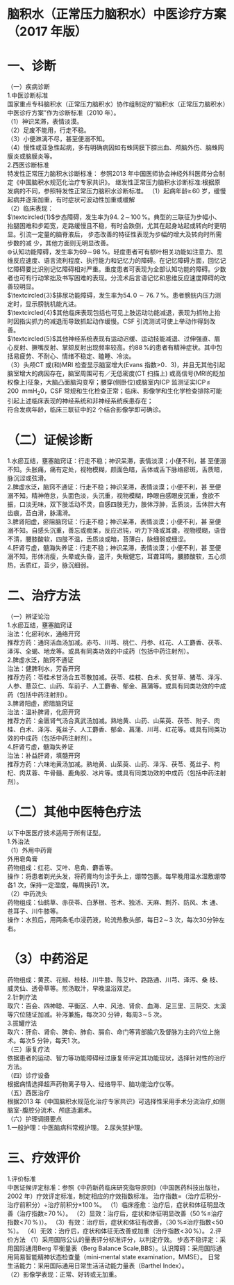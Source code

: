# 脑积水（正常压力脑积水）中医诊疗方案 （2017 年版）  
# 一、诊断  
（一）疾病诊断  
1.中医诊断标准  
国家重点专科脑积水（正常压力脑积水）协作组制定的“脑积水（正常压力脑积水）中医诊疗方案”作为诊断标准（2010 年）。  
（1）神识呆滞，表情淡漠。  
（2）足废不能用，行走不稳。  
（3）小便淋漓不尽，甚至便溺不知。  
（4）慢性或亚急性起病，多有明确病因如有蛛网膜下腔出血、颅脑外伤、脑蛛网膜炎或脑膜炎等。  
2.西医诊断标准  
特发性正常压力脑积水诊断标准： 参照2013 年中国医师协会神经外科医师分会制定《中国脑积水规范化治疗专家共识》。 继发性正常压力脑积水诊断标准:根据原发病的不同，参照特发性正常压力脑积水诊断标准。 （1）起病年龄$\geqslant\!60$ 岁，缓慢起病并逐渐加重，有时症状可波动性加重或缓解  
（2）临床表现：  
$\textcircled{1}$步态障碍，发生率为$94.\ 2\!\sim\!100\,\%$。典型的三联征为步幅小、抬腿困难和步距宽，走路缓慢且不稳，有时会跌倒，尤其在起身站起或转向时更明显。引流一定量的脑脊液后， 步态改善的特征性表现为步幅的增大及转向时所需步数的减 少，其他方面则无明显改善。  
$\circledcirc$认知功能障碍，发生率为$69\!\sim\!98\,\%$。轻度患者可有额叶相关功能如注意力、思维反应速度、语言流利程度、执行能力和记忆力的障碍。在记忆障碍方面，回忆记忆障碍要比识别记忆障碍相对严重。重度患者可表现为全部认知功能的障碍。少数者也可有行动笨拙及书写困难的表现。分流术后言语记忆和思维反应速度障碍的改善较明显。  
$\textcircled{3}$排尿功能障碍，发生率为$54.\,0{\sim}76.\,7\,\%$。患者膀胱内压力测定时，显示膀胱机能亢进。  
$\textcircled{4}$其他临床表现包括也可见上肢运动功能减退，表现为抓物上抬时因指尖抓力的减退而导致抓起动作缓慢。CSF 引流测试可使上举动作得到改善。  
$\textcircled{5}$其他神经系统表现有运动迟缓、运动技能减退、过伸强直、眉心反射、撅嘴反射、掌颏反射出现频率较高。约$88\,\%$的患者有精神症状。其中包括易疲劳、不耐心、情绪不稳定、瞌睡、冷淡。  
（3）头颅CT 或(和)MRI 检查显示脑室增大(Evans 指数>0．3)，并且无其他引起脑室增大的病因存在，脑室周围可有／无低密度(CT 扫描上) 或高信号(MRI的眨加权像上)征象，大脑凸面脑沟变窄；腰穿(侧卧位)或脑室内ICP 监测证实$\mathrm{ICP\!\leqslant\!200\:\ \mathrm{mmH_{2}}0}$，CSF 常规和生化检查正常；临床、影像学和生化学检查排除可能引起上述临床表现的神经系统和非神经系统疾患存在；  
符合发病年龄，临床三联征中的2 个结合影像学即可确诊。  
#    （二）证候诊断  
1.水瘀互结，壅塞脑窍证：行走不稳；神识呆滞，表情淡漠；小便不利，甚 至便溺不知。头胀痛，痛有定处，视物模糊，颜面色暗，舌体或舌下脉络瘀斑，舌质暗，脉沉涩或弦滑。  
2.脾虚水泛，脑窍不通证：行走不稳；神识呆滞，表情淡漠；小便不利，甚 至便溺不知。精神倦怠，头面色淡，头沉重，视物模糊，睁眼自感眼皮沉重，食欲不振，口淡无味，双下肢活动不灵，自感四肢无力，肢体浮肿，舌质淡，舌体胖大有齿痕，苔白滑，脉濡滑。  
3.脾肾阳虚，瘀阻脑窍证：行走不稳；神识呆滞，表情淡漠；小便不利，甚 至便溺不知。自感头沉重，善忘或痴呆，反应迟钝，听力下降或耳聋，视物模糊，语音不清，腰膝酸软，四肢不温，舌质淡或暗，苔薄白，脉细弱或细涩。  
4.肝肾亏虚，髓海失养证：行走不稳；神识呆滞，表情淡漠；小便不利，甚 至便溺不知。形体消瘦，头晕或头昏，盗汗，失眠健忘，耳聋耳鸣，腰膝酸软，五心烦热，舌质红，苔少，脉沉细弱。  
# 二、治疗方法  
（一）辨证论治  
1.水瘀互结，壅塞脑窍证  
治法：化瘀利水，通络开窍  
推荐方药：通窍活血汤加减。赤芍、川芎、桃仁、丹参、红花、人工麝香、茯苓、泽泻、全蝎、地龙等。或具有同类功效的中成药（包括中药注射剂）。  
2.脾虚水泛，脑窍不通证  
治法：健脾利水，芳香开窍  
推荐方药：苓桂术甘汤合五苓散加减。茯苓、桂枝、白术、炙甘草、猪苓、泽泻、人参、薏苡仁、山药、车前子、人工麝香、郁金、菖蒲等。或具有同类功效的中成药（包括中药注射剂）。  
3.脾肾阳虚，瘀阻脑窍证  
治法：温补脾肾，化瘀开窍  
推荐方药：金匮肾气汤合真武汤加减。熟地黄、山药、山茱萸、茯苓、附子、肉桂、白术、泽泻、菟丝子、人工麝香、郁金、菖蒲、川芎、红花等。或具有同类功效的中成药（包括中药注射剂）。  
4.肝肾亏虚，髓海失养证  
治法：补益肝肾，填髓开窍  
推荐方药：六味地黄汤加减。熟地黄、山茱萸、山药、泽泻、茯苓、菟丝子、枸杞、肉苁蓉、牛骨髓、鹿角胶、冰片等。或具有同类功效的中成药（包括中药注射剂）。  
#    （二）其他中医特色疗法  
以下中医医疗技术适用于所有证型。  
1.外治法  
（1）外用中药膏  
外用皂角膏  
药物组成：红花、艾叶、皂角、麝香等。  
操作：将患者剃光头发，将药膏均匀涂于头上，绷带包裹。每早晚用温水湿敷绷带各1 次，保持一定湿度，每周换药1 次。  
（2）中药洗头  
药物组成：仙鹤草、赤茯苓、白茅根、苍术、独活、天麻、荆芥、防风、木 通、苍耳子、川牛膝等。  
操作：水煎后，用两条毛巾浸药液，轮流热敷头部，每日$2\!\sim\!3$ 次，每次30分钟左右。  
# （3）中药浴足  
药物组成：黄芪、花椒、桂枝、川牛膝、陈艾叶、路路通、川芎、泽泻、桑 枝、威灵仙、透骨草等。煎汤取汁，早晚温浴双足。  
2.针刺疗法  
取穴：百会、四神聪、平衡区、人中、风池、肾俞、血海、足三里、三阴交、太溪等穴位随证加减。补泻兼施，每次30 分钟，每周$3\!\sim\!5$ 次。  
3.拔罐疗法  
取穴：肝俞、肾俞、脾俞、肺俞、膈俞、命门等背部腧穴及督脉为主的穴位上施术。每次5 分钟，每天1 次。  
（三）康复疗法  
依据患者的运动、智力等功能障碍经过康复师评定其功能现状，选择针对性的治疗方法。  
（四）诊疗设备  
根据病情选择超声药物离子导入、经络导平、脑功能治疗仪等。  
（五）西医治疗  
根据2013 年《中国脑积水规范化治疗专家共识》可选择性采用手术分流治疗,如侧脑室-腹腔分流术、颅底造漏术。  
（六）护理调摄要点  
1.一般护理：中医脑病科常规护理。 2.尿失禁护理。  
# 三、疗效评价  
1.评价标准  
中医证候评定标准：参照《中药新药临床研究指导原则》（中国医药科技出版社，2002 年）疗效评定标准，制定相应的疗效指数标准。 治疗指数$=$（治疗后积分-治疗前积分）÷治疗前积分$\times100\,\%$。 （1）临床痊愈：治疗后，症状和体征明显改善（治疗指数$\geqslant\!70\,\%$）。 （2）显效：治疗后，症状和体征明显改善（$50\,\%\leqslant$治疗指数$<\!70\,\%\,)$）。 （3）有效：治疗后，症状和体征有改善，（$30\,\%\leqslant$治疗指数$<\!50\,\%$）。 （4）无效：治疗后，症状和体征无改善或加重（治疗指数$<\!30\,\%$）。 2.评价方法 （1）采用国际公认的量表评分标准评分，以判定疗效。 步态不稳评定：采用国际通用Berg 平衡量表（Berg Balance Scale,BBS）。认识障碍：采用国际通用简易智能精神状态检查量（mini-mental state examination，MMSE）。 日常生活能力：采用国际通用日常生活活动能力量表（Barthel Index）。  
（2）影像学表现：正常、好转或无加重。  